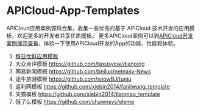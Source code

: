 # APICloud-App-Templates
APICloud应用案例源码合集，收集一些优秀的基于 APICloud 技术开发的应用模板，欢迎更多的开发者共享优质模板。
更多APICloud案例可以到[APICloud开发案例展示查看](http://www.apicloud.com/cases)，体验一下使用APICloud开发的App的功能、性能和体验。

1. [每日优鲜应用模版](https://github.com/apicloudcom/APICloud-7Days-Online-Training-Tutorials/tree/master/widget)
1. 大众点评模板 https://github.com/taxusyew/dianping
2. 网易新闻模板 https://github.com/beiluo/neteasy-News
3. 途牛旅游模板 https://github.com/snowBJ/tuniu
4. 返利网模板 https://github.com/xiebin2014/fanliwang_template
5. 天猫模板 https://github.com/xiebin2014/tianmao_template
6. 饿了么模板 https://github.com/shawnsys/eleme
